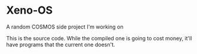 # Xeno-OS
A random COSMOS side project I'm working on

This is the source code. While the compiled one is going to cost money, it'll have programs that the current one doesn't.
